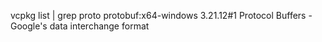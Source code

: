 vcpkg list | grep proto
protobuf:x64-windows                              3.21.12#1           Protocol Buffers - Google's data interchange format